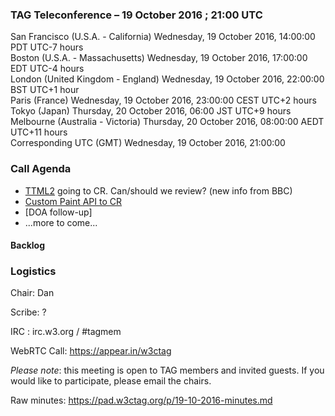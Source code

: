 ### TAG Teleconference – 19 October 2016 ; 21:00 UTC

San Francisco (U.S.A. - California)	Wednesday, 19 October 2016, 14:00:00	PDT	UTC-7 hours  
Boston (U.S.A. - Massachusetts)	Wednesday, 19 October 2016, 17:00:00	EDT	UTC-4 hours  
London (United Kingdom - England)	Wednesday, 19 October 2016, 22:00:00	BST	UTC+1 hour  
Paris (France)	Wednesday, 19 October 2016, 23:00:00	CEST	UTC+2 hours  
Tokyo (Japan)	Thursday, 20 October 2016, 06:00	JST	UTC+9 hours  
Melbourne (Australia - Victoria)	Thursday, 20 October 2016, 08:00:00	AEDT	UTC+11 hours  
Corresponding UTC (GMT)	Wednesday, 19 October 2016, 21:00:00	 

### Call Agenda

* [TTML2](https://github.com/w3ctag/spec-reviews/issues/138) going to CR. Can/should we review? (new info from BBC)
* [Custom Paint API to CR](https://github.com/w3ctag/spec-reviews/issues/140)
* [DOA follow-up]
* ...more to come...

#### Backlog

### Logistics

Chair: Dan

Scribe: ?

IRC : irc.w3.org / #tagmem

WebRTC Call: https://appear.in/w3ctag

*Please note*: this meeting is open to TAG members and invited guests. If you would like to participate, please email the chairs.

Raw minutes: https://pad.w3ctag.org/p/19-10-2016-minutes.md
